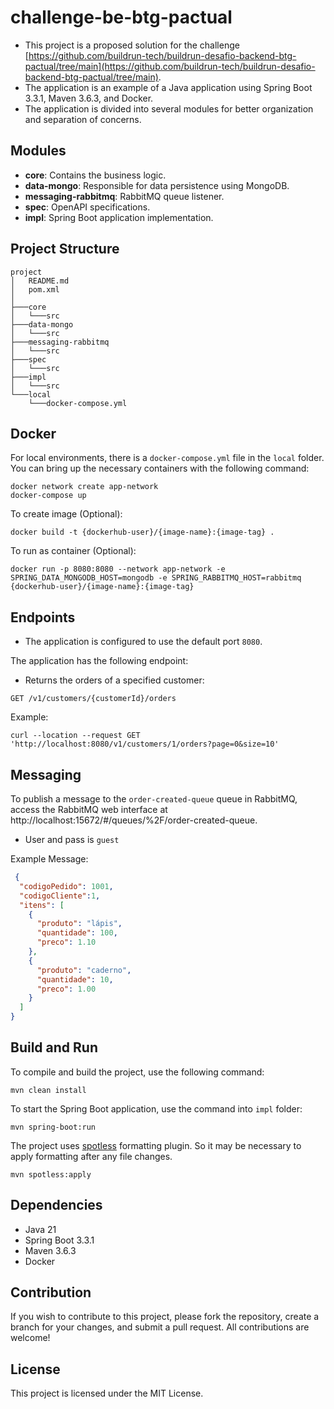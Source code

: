 # challenge-be-btg-pactual

- This project is a proposed solution for the challenge [https://github.com/buildrun-tech/buildrun-desafio-backend-btg-pactual/tree/main](https://github.com/buildrun-tech/buildrun-desafio-backend-btg-pactual/tree/main).
- The application is an example of a Java application using Spring Boot 3.3.1, Maven 3.6.3, and Docker. 
- The application is divided into several modules for better organization and separation of concerns.

## Modules

- **core**: Contains the business logic.
- **data-mongo**: Responsible for data persistence using MongoDB.
- **messaging-rabbitmq**: RabbitMQ queue listener.
- **spec**: OpenAPI specifications.
- **impl**: Spring Boot application implementation.

## Project Structure

```plaintext
project
│   README.md
│   pom.xml
│
├───core
│   └───src
├───data-mongo
│   └───src
├───messaging-rabbitmq
│   └───src
├───spec
│   └───src
├───impl
│   └───src
└───local
    └───docker-compose.yml
```

## Docker

For local environments, there is a `docker-compose.yml` file in the `local` folder. You can bring up the necessary containers with the following command:

```plaintext
docker network create app-network
docker-compose up
```

To create image (Optional):

```plaintext
docker build -t {dockerhub-user}/{image-name}:{image-tag} .
```

To run as container (Optional):

```plaintext
docker run -p 8080:8080 --network app-network -e SPRING_DATA_MONGODB_HOST=mongodb -e SPRING_RABBITMQ_HOST=rabbitmq {dockerhub-user}/{image-name}:{image-tag}
```

## Endpoints
- The application is configured to use the default port `8080`.

The application has the following endpoint:

- Returns the orders of a specified customer:
```plaintext
GET /v1/customers/{customerId}/orders
```

Example:
```plaintext
curl --location --request GET 'http://localhost:8080/v1/customers/1/orders?page=0&size=10'
```

## Messaging
To publish a message to the `order-created-queue` queue in RabbitMQ, access the RabbitMQ web interface at http://localhost:15672/#/queues/%2F/order-created-queue.

- User and pass is `guest`

Example Message:

```json
 {
  "codigoPedido": 1001,
  "codigoCliente":1,
  "itens": [
    {
      "produto": "lápis",
      "quantidade": 100,
      "preco": 1.10
    },
    {
      "produto": "caderno",
      "quantidade": 10,
      "preco": 1.00
    }
  ]
}
```

## Build and Run
To compile and build the project, use the following command:

```plaintext
mvn clean install
```
To start the Spring Boot application, use the command into `impl` folder:

```plaintext
mvn spring-boot:run
```

The project uses [spotless](https://github.com/diffplug/spotless/tree/main/plugin-maven) formatting plugin. So it may be necessary to apply formatting after any file changes.  

```plaintext
mvn spotless:apply
```

## Dependencies
* Java 21
* Spring Boot 3.3.1
* Maven 3.6.3
* Docker

## Contribution
If you wish to contribute to this project, please fork the repository, create a branch for your changes, and submit a pull request. All contributions are welcome!

## License
This project is licensed under the MIT License.